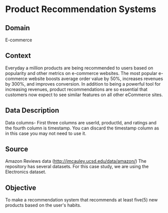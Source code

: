 # Product Recommendation Systems
## Domain
E-commerce
## Context
Everyday a million products are being recommended to users based on popularity and other metrics on e-commerce websites. The most popular e-commerce website boosts average order value by 50%, increases revenues by 300%, and
improves conversion. In addition to being a powerful tool for increasing revenues, product recommendations are so essential that customers now expect to see similar features on all other eCommerce sites.
## Data Description
Data columns- First three columns are userId, productId, and ratings and the fourth column is timestamp. You can discard the timestamp column as in this case you may not need to use it.
## Source
Amazon Reviews data (http://jmcauley.ucsd.edu/data/amazon/) The repository has several datasets. For this case study, we are using the Electronics dataset.
## Objective
To make a recommendation system that recommends at least five(5) new products based on the user's habits.
